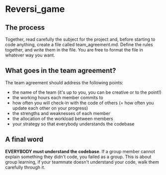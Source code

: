 # Reversi_game

## The process

Together, read carefully the subject for the project and, before starting to code anything, create a file called team_agreement.md. Define the rules together, and write them in the file. You are free to format the file in whatever way you want.


## What goes in the team agreement?

The team agreement should address the following points:

* the name of the team (it's up to you, you can be creative or to the point!)
* the working hours each member commits to
* how often you will check-in with the code of others (= how often you update each other on your progress)
* the strengths and weaknesses of each member
* the allocation of the workload between members
* your strategy so that everybody understands the codebase

## A final word

**EVERYBODY must understand the codebase**. If a group member cannot explain something they didn't code, you failed as a group. This is about group learning, if your teammate doesn't understand your code, walk them carefully through it.


